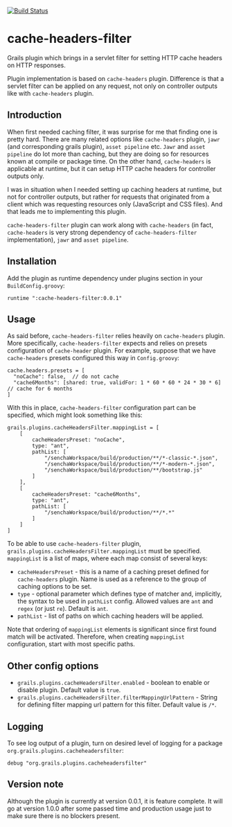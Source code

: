 [![Build Status](https://travis-ci.org/dmurat/cache-headers-filter.svg?branch=master)](https://travis-ci.org/dmurat/cache-headers-filter)

# cache-headers-filter
Grails plugin which brings in a servlet filter for setting HTTP cache headers on HTTP responses.

Plugin implementation is based on `cache-headers` plugin. Difference is that a servlet filter can be applied on any request, not only on controller outputs like
with `cache-headers` plugin.

## Introduction
When first needed caching filter, it was surprise for me that finding one is pretty hard. There are many related options like `cache-headers` plugin, `jawr`
(and corresponding grails plugin), `asset pipeline` etc. `Jawr` and `asset pipeline` do lot more than caching, but they are doing so for resources known at
compile or package time. On the other hand, `cache-headers` is applicable at runtime, but it can setup HTTP cache headers for controller outputs only.

I was in situation when I needed setting up caching headers at runtime, but not for controller outputs, but rather for requests that originated from a client
which was requesting resources only (JavaScript and CSS files). And that leads me to implementing this plugin.

`cache-headers-filter` plugin can work along with `cache-headers` (in fact, `cache-headers` is very strong dependency of `cache-headers-filter`
implementation), `jawr` and `asset pipeline`.

## Installation
Add the plugin as runtime dependency under plugins section in your `BuildConfig.groovy`:

    runtime ":cache-headers-filter:0.0.1"

## Usage
As said before, `cache-headers-filter` relies heavily on `cache-headers` plugin. More specifically, `cache-headers-filter` expects and relies on presets
configuration of `cache-header` plugin. For example, suppose that we have `cache-headers` presets configured this way in `Config.groovy`:

    cache.headers.presets = [
      "noCache": false,  // do not cache
      "cache6Months": [shared: true, validFor: 1 * 60 * 60 * 24 * 30 * 6] // cache for 6 months
    ]

With this in place, `cache-headers-filter` configuration part can be specified, which might look something like this:

    grails.plugins.cacheHeadersFilter.mappingList = [
        [
            cacheHeadersPreset: "noCache",
            type: "ant",
            pathList: [
                "/senchaWorkspace/build/production/**/*-classic-*.json",
                "/senchaWorkspace/build/production/**/*-modern-*.json",
                "/senchaWorkspace/build/production/**/bootstrap.js"
            ]
        ],
        [
            cacheHeadersPreset: "cache6Months",
            type: "ant",
            pathList: [
                "/senchaWorkspace/build/production/**/*.*"
            ]
        ]
    ]

To be able to use `cache-headers-filter` plugin, `grails.plugins.cacheHeadersFilter.mappingList` must be specified. `mappingList` is a list of maps, where each
map consist of several keys:
* `cacheHeadersPreset` - this is a name of a caching preset defined for `cache-headers` plugin. Name is used as a reference to the group of caching options to be set.
* `type` - optional parameter which defines type of matcher and, implicitly, the syntax to be used in `pathList` config. Allowed values are `ant` and `regex` (or just `re`). Default is `ant`.
* `pathList` - list of paths on which caching headers will be applied.

Note that ordering of `mappingList` elements is significant since first found match will be activated. Therefore, when creating `mappingList` configuration, start with most specific paths.

## Other config options
* `grails.plugins.cacheHeadersFilter.enabled` - boolean to enable or disable plugin. Default value is `true`.
* `grails.plugins.cacheHeadersFilter.filterMappingUrlPattern` - String for defining filter mapping url pattern for this filter. Default value is `/*`.

## Logging
To see log output of a plugin, turn on desired level of logging for a package `org.grails.plugins.cacheheadersfilter`:

    debug "org.grails.plugins.cacheheadersfilter"

## Version note
Although the plugin is currently at version 0.0.1, it is feature complete. It will go at version 1.0.0 after some passed time and production usage just to make sure there is no blockers present.

